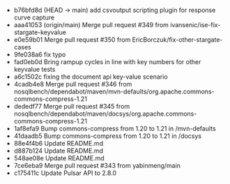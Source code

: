 - b76bfd8d (HEAD -> main) add csvoutput scripting plugin for response curve capture
- aaa41053 (origin/main) Merge pull request #349 from ivansenic/ise-fix-stargate-keyvalue
- e0e59b01 Merge pull request #350 from EricBorczuk/fix-other-stargate-cases
- 9fe038a6 fix typo
- fad0eb0d Bring rampup cycles in line with key numbers for other keyvalue tests
- a6c1502c fixing the document api key-value scenario
- 4cadb4e8 Merge pull request #346 from nosqlbench/dependabot/maven/mvn-defaults/org.apache.commons-commons-compress-1.21
- dededf77 Merge pull request #345 from nosqlbench/dependabot/maven/docsys/org.apache.commons-commons-compress-1.21
- 1af8efa9 Bump commons-compress from 1.20 to 1.21 in /mvn-defaults
- 41daadb5 Bump commons-compress from 1.20 to 1.21 in /docsys
- 88e4f4b6 Update README.md
- d887b124 Update README.md
- 548ae08e Update README.md
- 7ce6eba9 Merge pull request #343 from yabinmeng/main
- c175411c Update Pulsar API to 2.8.0
